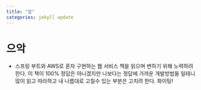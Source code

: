 ```yaml
---
title: "잡"
categories: jekyll update
---
```


# 으악

- 스프링 부트와 AWS로 혼자 구현하는 웹 서비스 책을 읽으며 변하기 위해 노력하려 한다. 이 책이 100% 정답은 아니겠지만 나보다는 정답에 가까운 개발방법들 일테니 많이 읽고 따라하고 내 나름대로 고칠수 있는 부분은 고치려 한다. 화이팅!
